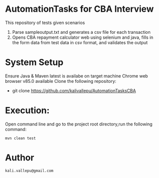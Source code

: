 # AutomationTasks for CBA Interview

This repository of tests given scenarios
1. Parse sampleoutput.txt and generates a csv file for each transaction
2. Opens CBA repayment calculator web using selenium and java, fills in the form data from test data in csv format, and validates the output

System Setup
============
Ensure Java & Maven latest is availabe on target machine
Chrome web browser v85.0 available
Clone the following repository:
 * git clone https://github.com/kalivallepu/AutomationTasksCBA

Execution:
==========
Open command line and go to the project root directory,run the following command: 

```mvn clean test```

Author
======

```kali.vallepu@gmail.com```